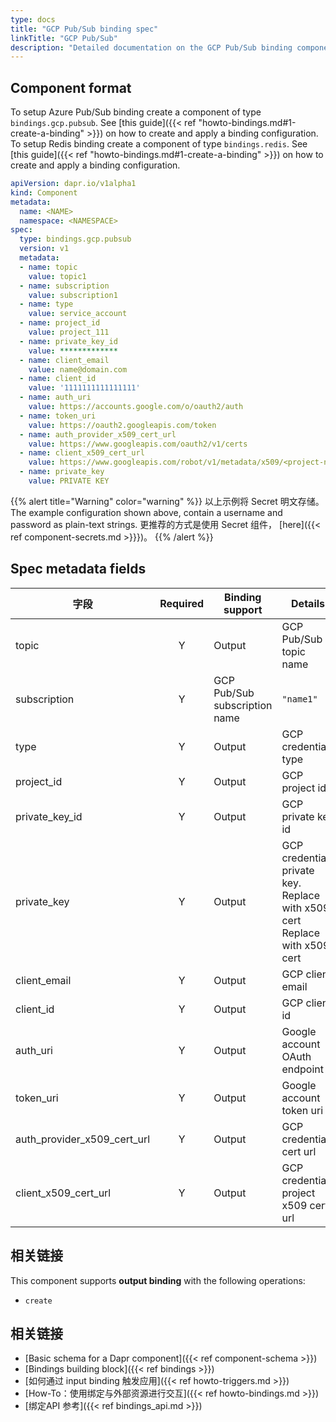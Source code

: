 ```yaml
---
type: docs
title: "GCP Pub/Sub binding spec"
linkTitle: "GCP Pub/Sub"
description: "Detailed documentation on the GCP Pub/Sub binding component"
---
```


## Component format

To setup Azure Pub/Sub binding create a component of type `bindings.gcp.pubsub`. See [this guide]({{< ref "howto-bindings.md#1-create-a-binding" >}}) on how to create and apply a binding configuration. To setup Redis binding create a component of type `bindings.redis`. See [this guide]({{< ref "howto-bindings.md#1-create-a-binding" >}}) on how to create and apply a binding configuration.


```yaml
apiVersion: dapr.io/v1alpha1
kind: Component
metadata:
  name: <NAME>
  namespace: <NAMESPACE>
spec:
  type: bindings.gcp.pubsub
  version: v1
  metadata:
  - name: topic
    value: topic1
  - name: subscription
    value: subscription1
  - name: type
    value: service_account
  - name: project_id
    value: project_111
  - name: private_key_id
    value: *************
  - name: client_email
    value: name@domain.com
  - name: client_id
    value: '1111111111111111'
  - name: auth_uri
    value: https://accounts.google.com/o/oauth2/auth
  - name: token_uri
    value: https://oauth2.googleapis.com/token
  - name: auth_provider_x509_cert_url
    value: https://www.googleapis.com/oauth2/v1/certs
  - name: client_x509_cert_url
    value: https://www.googleapis.com/robot/v1/metadata/x509/<project-name>.iam.gserviceaccount.com
  - name: private_key
    value: PRIVATE KEY
```
{{% alert title="Warning" color="warning" %}}
以上示例将 Secret 明文存储。 The example configuration shown above, contain a username and password as plain-text strings. 更推荐的方式是使用 Secret 组件， [here]({{< ref component-secrets.md >}}})。
{{% /alert %}}

## Spec metadata fields

| 字段                              | Required | Binding support               | Details                                                                    | Example                                                                                          |
| ------------------------------- |:--------:| ----------------------------- | -------------------------------------------------------------------------- | ------------------------------------------------------------------------------------------------ |
| topic                           |    Y     | Output                        | GCP Pub/Sub topic name                                                     | `"topic1"`                                                                                       |
| subscription                    |    Y     | GCP Pub/Sub subscription name | `"name1"`                                                                  |                                                                                                  |
| type                            |    Y     | Output                        | GCP credentials type                                                       | `service_account`                                                                                |
| project_id                      |    Y     | Output                        | GCP project id                                                             | `projectId`                                                                                      |
| private_key_id                |    Y     | Output                        | GCP private key id                                                         | `"privateKeyId"`                                                                                 |
| private_key                     |    Y     | Output                        | GCP credentials private key. Replace with x509 cert Replace with x509 cert | `12345-12345`                                                                                    |
| client_email                    |    Y     | Output                        | GCP client email                                                           | `"client@email.com"`                                                                             |
| client_id                       |    Y     | Output                        | GCP client id                                                              | `0123456789-0123456789`                                                                          |
| auth_uri                        |    Y     | Output                        | Google account OAuth endpoint                                              | `https://accounts.google.com/o/oauth2/auth`                                                      |
| token_uri                       |    Y     | Output                        | Google account token uri                                                   | `https://oauth2.googleapis.com/token`                                                            |
| auth_provider_x509_cert_url |    Y     | Output                        | GCP credentials cert url                                                   | `https://www.googleapis.com/oauth2/v1/certs`                                                     |
| client_x509_cert_url          |    Y     | Output                        | GCP credentials project x509 cert url                                      | `https://www.googleapis.com/robot/v1/metadata/x509/<PROJECT_NAME>.iam.gserviceaccount.com` |

## 相关链接

This component supports **output binding** with the following operations:

- `create`

## 相关链接

- [Basic schema for a Dapr component]({{< ref component-schema >}})
- [Bindings building block]({{< ref bindings >}})
- [如何通过 input binding 触发应用]({{< ref howto-triggers.md >}})
- [How-To：使用绑定与外部资源进行交互]({{< ref howto-bindings.md >}})
- [绑定API 参考]({{< ref bindings_api.md >}})
